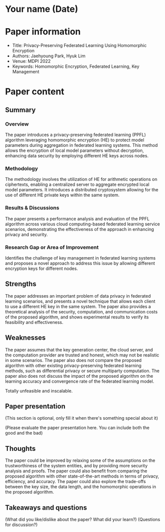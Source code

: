 # Your name (Date)

# Paper information

- Title: Privacy-Preserving Federated Learning Using Homomorphic Encryption
- Authors: Jaehyoung Park, Hyuk Lim
- Venue: MDPI 2022
- Keywords: Homomorphic Encryption, Federated Learning, Key Management

# Paper content
## Summary
### Overview
The paper introduces a privacy-preserving federated learning (PPFL) algorithm leveraging homomorphic encryption (HE) to protect model parameters during aggregation in federated learning systems. This method allows the encryption of local model parameters without decryption, enhancing data security by employing different HE keys across nodes.

### Methodology
The methodology involves the utilization of HE for arithmetic operations on ciphertexts, enabling a centralized server to aggregate encrypted local model parameters. It introduces a distributed cryptosystem allowing for the use of different HE private keys within the same system.

### Results & Discussions
The paper presents a performance analysis and evaluation of the PPFL algorithm across various cloud computing-based federated learning service scenarios, demonstrating the effectiveness of the approach in enhancing privacy and security.

### Research Gap or Area of Improvement
Identifies the challenge of key management in federated learning systems and proposes a novel approach to address this issue by allowing different encryption keys for different nodes.

## Strengths
 The paper addresses an important problem of data privacy in federated learning scenarios, and presents a novel technique that allows each client to use a different HE key in the same system. The paper also provides a theoretical analysis of the security, computation, and communication costs of the proposed algorithm, and shows experimental results to verify its feasibility and effectiveness.

## Weaknesses
The paper assumes that the key generation center, the cloud server, and the computation provider are trusted and honest, which may not be realistic in some scenarios. The paper also does not compare the proposed algorithm with other existing privacy-preserving federated learning methods, such as differential privacy or secure multiparty computation. The paper also does not discuss the impact of the proposed algorithm on the learning accuracy and convergence rate of the federated learning model.


Totally unfeasible and inscalable.

## Paper presentation

(This section is optional, only fill it when there's something special about it)

(Please evaluate the paper presentation here. You can include both the good and the bad)

## Thoughts
The paper could be improved by relaxing some of the assumptions on the trustworthiness of the system entities, and by providing more security analysis and proofs. The paper could also benefit from comparing the proposed algorithm with other state-of-the-art methods in terms of privacy, efficiency, and accuracy. The paper could also explore the trade-offs between the key size, the data length, and the homomorphic operations in the proposed algorithm.

## Takeaways and questions
(What did you like/dislike about the paper? What did your learn?)
(Questions for discussion?)
